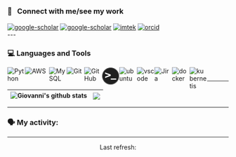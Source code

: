 <!--
### Hi there 👋

**G-Licitra/G-Licitra** is a ✨ _special_ ✨ repository because its `README.md` (this file) appears on your GitHub profile.

Here are some ideas to get you started:

- 🔭 I’m currently working on ...
- 🌱 I’m currently learning ...
- 👯 I’m looking to collaborate on ...
- 🤔 I’m looking for help with ...
- 💬 Ask me about ...
- 📫 How to reach me: ...
- 😄 Pronouns: ...
- ⚡ Fun fact: ...
-->



### 🔗 &nbsp; Connect with me/see my work
<p align="left">
<a href="https://linkedin.com/in/giovanni-licitra" target="blank"><img align="center" src="https://cdn.worldvectorlogo.com/logos/linkedin-icon-2.svg" alt="google-scholar" height="30" width="40" /></a> 
<a href="https://scholar.google.com/citations?user=aatixCYAAAAJ&hl=en" target="blank"><img align="center" src="https://upload.wikimedia.org/wikipedia/commons/c/c7/Google_Scholar_logo.svg" alt="google-scholar" height="30" width="40" /></a>
<a href="https://www.syscop.de/people/giovanni-licitra" target="blank"><img align="center" src="https://www.tf.uni-freiburg.de/de/bilder/logos/imtek/imtek-logo-web.png" alt="imtek" height="35" width="45" /></a>
<a href="https://orcid.org/0000-0003-0585-0189" target="blank"><img align="center" src="https://upload.wikimedia.org/wikipedia/commons/0/06/ORCID_iD.svg" alt="orcid" height="30" width="40" /></a>

  
<br>
---

### 💻 Languages and Tools
<img align="left" alt="Python" width="40px" src="https://cdn.worldvectorlogo.com/logos/python-5.svg" />
<img align="left" alt="AWS" width="55px" src="https://upload.wikimedia.org/wikipedia/commons/9/93/Amazon_Web_Services_Logo.svg" />
<img align="left" alt="MySQL" width="40px" src="https://cdn.worldvectorlogo.com/logos/mysql-6.svg" />
<img align="left" alt="Git" width="40px" src="https://www.vectorlogo.zone/logos/git-scm/git-scm-icon.svg" />
<img align="left" alt="GitHub" width="40px" src="https://cdn.worldvectorlogo.com/logos/github-icon-1.svg" />
<img align="left" alt="Terminal" width="40px" src="https://raw.githubusercontent.com/github/explore/80688e429a7d4ef2fca1e82350fe8e3517d3494d/topics/terminal/terminal.png" />
<img align="left" alt="ubuntu" width="40px" src="https://cdn.worldvectorlogo.com/logos/ubuntu-4.svg" />
<img align="left" alt="vscode" width="40px" src="https://www.vectorlogo.zone/logos/visualstudio_code/visualstudio_code-icon.svg" />
<img align="left" alt="Jira" width="40px" src="https://www.vectorlogo.zone/logos/atlassian_jira/atlassian_jira-icon.svg" />  
<img align="left" alt="docker" height="45" width="40px" src="https://www.vectorlogo.zone/logos/docker/docker-official.svg" />  
<img align="left" alt="kubernetis" width="40px" src="https://www.vectorlogo.zone/logos/kubernetes/kubernetes-icon.svg" />  

  
<br>
  
---  
  
| <a href="https://github.com/G-Licitra/github-readme-stats"><img align="left" src="https://github-readme-stats.vercel.app/api?username=G-Licitra&count_private=true&show_icons=true&hide_border=true" alt="Giovanni's github stats" /></a> | <a href="https://github.com/G-Licitra/github-readme-stats"><img align="center" src="https://github-readme-stats.vercel.app/api/top-langs/?username=G-Licitra&layout=compact&theme=default&hide_border=true" /></a> |
| ------------- | ------------- |

---

### 🗣 My activity:

<!--GITHUB_ACTIVITY:{"rows": 5}-->

---

<p align="center">
  Last refresh: 
  <b><!--TIMESTAMP--></b>
</p>
  
<!--
### Public repositories skills chart

<img align="center" alt="codersrank skills chart" width="80%" src="https://cr-skills-chart-widget.azurewebsites.net/api/api?username=G-Licitra" />

https://github-readme-stats.vercel.app/api?username=G-Licitra&show_icons=true&include_all_commits=true&theme=default&hide_border=true&count_private=true

-->
